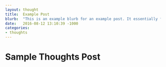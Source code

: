 ```yaml
---
layout: thought
title:  Example Post
blurb:  "This is an example blurb for an example post. It essentially functions as a sort of excerpt/preview of the post itself."
date:   2016-08-12 13:10:39 -1000
categories:
- thoughts
---
```


# Sample Thoughts Post
